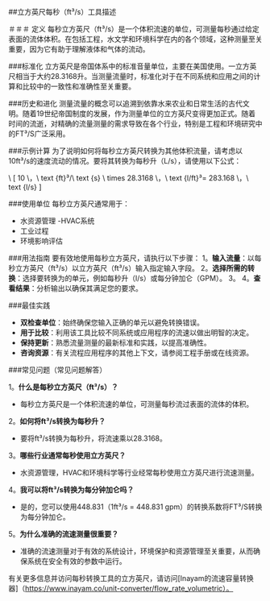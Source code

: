 ##立方英尺每秒（ft³/s）工具描述

＃＃＃ 定义
每秒立方英尺（ft³/s）是一个体积流速的单位，可测量每秒通过给定表面的流体体积。在包括工程，水文学和环境科学在内的各个领域，这种测量至关重要，因为它有助于理解液体和气体的流动。

###标准化
立方英尺是帝国体系中的标准音量单位，主要在美国使用。一立方英尺相当于大约28.3168升。当测量流量时，标准化对于在不同系统和应用之间的计算和比较中的一致性和准确性至关重要。

###历史和进化
测量流量的概念可以追溯到依靠水来农业和日常生活的古代文明。随着19世纪帝国制度的发展，作为测量单位的立方英尺变得更加正式。随着时间的流逝，对精确的流量测量的需求导致在各个行业，特别是工程和环境研究中的FT³/S广泛采用。

###示例计算
为了说明如何将每秒立方英尺转换为其他体积流量，请考虑以10ft³/s的速度流动的情况。要将其转换为每秒升（L/s），请使用以下公式：

\ [
10 \，\ text {ft}³/\ text {s} \ times 28.3168 \，\ text {l/ft}³= 283.168 \，\ text {l/s}
\]

###使用单位
每秒立方英尺通常用于：
- 水资源管理
-HVAC系统
- 工业过程
- 环境影响评估

###用法指南
要有效地使用每秒立方英尺，请执行以下步骤：
1。**输入流量**：以每秒立方英尺（ft³/s）以立方英尺（ft³/s）输入指定输入字段。
2。**选择所需的转换**：选择要转换为的单元，例如每秒升（l/s）或每分钟加仑（GPM）。
3。
4。**查看结果**：分析输出以确保其满足您的要求。

###最佳实践
-  **双检查单位**：始终确保您输入正确的单元以避免转换错误。
-  **用于比较**：利用该工具比较不同系统或应用程序的流速以做出明智的决定。
-  **保持更新**：熟悉流量测量的最新标准和实践，以提高准确性。
-  **咨询资源**：有关流程应用程序的其他上下文，请参阅工程手册或在线资源。

###常见问题（常见问题解答）

1。**什么是每秒立方英尺（ft³/s）？**
- 每秒立方英尺是一个体积流速的单位，可测量每秒流过表面的流体的体积。

2。**如何将ft³/s转换为每秒升？**
- 要将ft³/s转换为每秒升，将流速乘以28.3168。

3。**哪些行业通常每秒使用立方英尺？**
- 水资源管理，HVAC和环境科学等行业经常每秒使用立方英尺进行流速测量。

4。**我可以将ft³/s转换为每分钟加仑吗？**
- 是的，您可以使用448.831（1ft³/s = 448.831 gpm）的转换系数将FT³/S转换为每分钟加仑。

5。**为什么准确的流速测量很重要？**
- 准确的流速测量对于有效的系统设计，环境保护和资源管理至关重要，从而确保系统在安全有效的参数中运行。

有关更多信息并访问每秒转换工具的立方英尺，请访问[Inayam的流速容量转换器]（https://www.inayam.co/unit-converter/flow_rate_volumetric）。